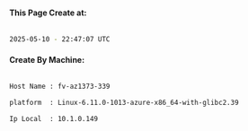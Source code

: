
   
#### This Page Create at:

```bash

2025-05-10 - 22:47:07 UTC

```

#### Create By Machine:

```bash

Host Name : fv-az1373-339

platform  : Linux-6.11.0-1013-azure-x86_64-with-glibc2.39

Ip Local  : 10.1.0.149

```

